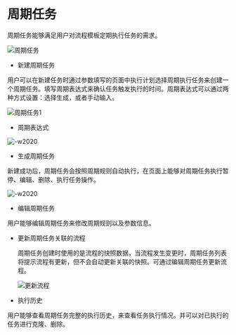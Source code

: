# 周期任务

周期任务能够满足用户对流程模板定期执行任务的需求。

![周期任务](../assets/image-20220915155737486.png)

- 新建周期任务

用户可以在新建任务时通过参数填写的页面中执行计划选择周期执行任务来创建一个周期任务。填写周期表达式来确认任务触发执行的时间。周期表达式可以通过两种方式设置：选择生成，或者手动输入。

![周期任务1](../assets/周期任务1.png)

- 周期表达式

![-w2020](../assets/45.png)

- 生成周期任务

新建成功后，周期任务会按照周期规则自动执行，在页面上能够对周期任务执行暂停、编辑、删除、执行任务操作。

![-w2020](../assets/46.png)

- 编辑周期任务

用户能够编辑周期任务来修改周期规则以及参数信息。

- 更新周期任务关联的流程

  周期任务创建时使用的是流程的快照数据，当流程发生变更时，周期任务列表将提示流程有更新，但不会自动更新关联的快照。可通过编辑周期任务更新流程。

  ![更新流程](../assets/image-20220915160729684.png)

- 执行历史

用户能够查看周期任务完整的执行历史，来查看任务执行情况。并可以对已执行的任务进行克隆、删除。

